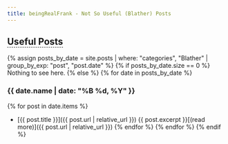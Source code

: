 ```yaml
---
title: beingRealFrank - Not So Useful (Blather) Posts
---
```


## <span style="border-bottom: 1px dashed;">Useful Posts</span>
{% assign posts_by_date = site.posts | where: "categories", "Blather" | group_by_exp: "post", "post.date" %}
{% if posts_by_date.size == 0 %}
Nothing to see here.
{% else %}
{% for date in posts_by_date %}
### {{ date.name | date: "%B %d, %Y" }}
{% for post in date.items %}
- [{{ post.title }}]({{ post.url | relative_url }})
{{ post.excerpt }}[(read more)]({{ post.url | relative_url }})
{% endfor %}
{% endfor %}
{% endif %}